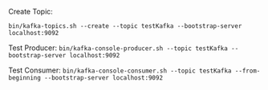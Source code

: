 Create Topic:

```bin/kafka-topics.sh --create --topic testKafka --bootstrap-server localhost:9092```

Test Producer:
```bin/kafka-console-producer.sh --topic testKafka --bootstrap-server localhost:9092```

Test Consumer:
```bin/kafka-console-consumer.sh --topic testKafka --from-beginning --bootstrap-server localhost:9092```